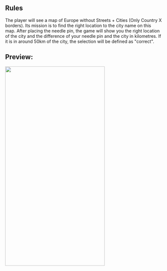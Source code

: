 ## Rules
The player will see a map of Europe without Streets + Cities (Only Country X borders). Its mission is to find the right location to the city name on this map. After placing the needle pin, the game will show you the right location of the city and the difference of your needle pin and the city in kilometres. If it is in around 50km of the city, the selection will be defined as "correct".

## Preview: 

<img src="./assets/gifs/demo.gif" width="320" height="640">